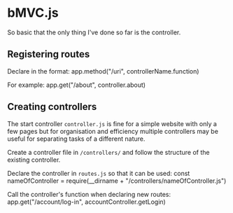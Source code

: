 # bMVC.js

So basic that the only thing I've done so far is the controller.

## Registering routes

Declare in the format:
	app.method("/uri", controllerName.function)

For example:
	app.get("/about", controller.about)

## Creating controllers

The start controller `controller.js` is fine for a simple website with only a few pages but for organisation and efficiency multiple controllers may be useful for separating tasks of a different nature.

Create a controller file in `/controllers/` and follow the structure of the existing controller.

Declare the controller in `routes.js` so that it can be used:
	const nameOfController = require(__dirname + "/controllers/nameOfController.js")

Call the controller's function when declaring new routes:
	app.get("/account/log-in", accountController.getLogin)
